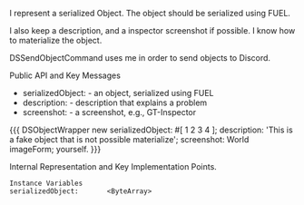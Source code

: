 I represent a serialized Object. The object should be serialized using FUEL.

I also keep a description, and a inspector screenshot if possible. I know how to materialize the object.

DSSendObjectCommand uses me in order to send objects to Discord.

Public API and Key Messages

- serializedObject: - an object, serialized using FUEL   
- description: 	- description that explains a problem
- screenshot:		- a screenshot, e.g., GT-Inspector

{{{
DSObjectWrapper new
		serializedObject: #[ 1 2 3 4 ];
		description: 'This is a fake object that is not possible materialize';
		screenshot: World imageForm;
		yourself.
}}}

Internal Representation and Key Implementation Points.

    Instance Variables
	serializedObject:		<ByteArray>
